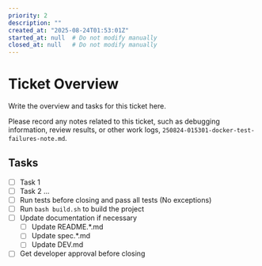 ```yaml
---
priority: 2
description: ""
created_at: "2025-08-24T01:53:01Z"
started_at: null  # Do not modify manually
closed_at: null   # Do not modify manually
---
```


# Ticket Overview

Write the overview and tasks for this ticket here.

Please record any notes related to this ticket, such as debugging information, review results, or other work logs, `250824-015301-docker-test-failures-note.md`.


## Tasks

- [ ] Task 1
- [ ] Task 2
...
- [ ] Run tests before closing and pass all tests (No exceptions)
- [ ] Run `bash build.sh` to build the project
- [ ] Update documentation if necessary
  - [ ] Update README.*.md
  - [ ] Update spec.*.md
  - [ ] Update DEV.md
- [ ] Get developer approval before closing

